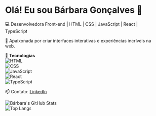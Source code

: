 # Olá! Eu sou Bárbara Gonçalves 👋  

💻 Desenvolvedora Front-end | HTML | CSS | JavaScript | React | TypeScript  

🚀 Apaixonada por criar interfaces interativas e experiências incríveis na web.  

📌 **Tecnologias**  
![HTML](https://img.shields.io/badge/-HTML-orange?style=flat-square&logo=html5)  
![CSS](https://img.shields.io/badge/-CSS-blue?style=flat-square&logo=css3)  
![JavaScript](https://img.shields.io/badge/-JavaScript-yellow?style=flat-square&logo=javascript)  
![React](https://img.shields.io/badge/-React-61DAFB?style=flat-square&logo=react)  
![TypeScript](https://img.shields.io/badge/-TypeScript-3178C6?style=flat-square&logo=typescript)  

📫 Contato: [LinkedIn](https://www.linkedin.com/in/-barbaragoncalves/) 

![Bárbara's GitHub Stats](https://github-readme-stats.vercel.app/api?username=BarbaraGoncalves28&show_icons=true&theme=radical)  
![Top Langs](https://github-readme-stats.vercel.app/api/top-langs/?username=BarbaraGoncalves28&layout=compact&theme=radical)


